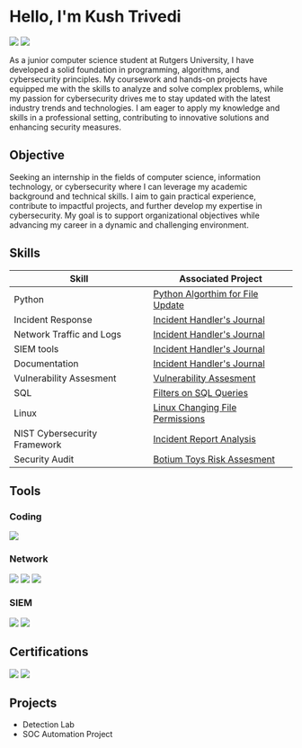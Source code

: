 # Hello, I'm Kush Trivedi
<a href="https://www.linkedin.com/in/kushtrivedi18/"><img src="https://img.shields.io/badge/-LinkedIn-0072b1?&style=for-the-badge&logo=linkedin&logoColor=white" /></a>
<img src = "https://img.shields.io/badge/Resume-red?style=for-the-badge"></a>



As a junior computer science student at Rutgers University, I have developed a solid foundation in programming, algorithms, and cybersecurity principles. My coursework and hands-on projects have equipped me with the skills to analyze and solve complex problems, while my passion for cybersecurity drives me to stay updated with the latest industry trends and technologies. I am eager to apply my knowledge and skills in a professional setting, contributing to innovative solutions and enhancing security measures.

## Objective

Seeking an internship in the fields of computer science, information technology, or cybersecurity where I can leverage my academic background and technical skills. I aim to gain practical experience, contribute to impactful projects, and further develop my expertise in cybersecurity. My goal is to support organizational objectives while advancing my career in a dynamic and challenging environment.

## Skills

| Skill                                         | Associated Project         |
|-----------------------------------------------|----------------------------|
| Python                              | <a href= "https://github.com/Kusht18/Python-File-Update-Algorithm"> Python Algorthim for File Update</a> |                                |
| Incident Response | <a href="https://github.com/Kusht18/Incident-Handlers-Journal"> Incident Handler's Journal</a> |
| Network Traffic and Logs| <a href="https://github.com/Kusht18/Incident-Handlers-Journal"> Incident Handler's Journal</a> |
| SIEM tools      | <a href="https://github.com/Kusht18/Incident-Handlers-Journal"> Incident Handler's Journal</a>|
| Documentation                                   | <a href="https://github.com/Kusht18/Incident-Handlers-Journal"> Incident Handler's Journal</a>|
| Vulnerability Assesment      | <a href= "https://github.com/Kusht18/Vulnerability-Assesment"> Vulnerability Assesment</a>|
| SQL                                              | <a href = "https://github.com/Kusht18/Filters-SQL-Queries"> Filters on SQL Queries|
| Linux                                       | <a href = "https://github.com/Kusht18/Linux-File-Permissions">Linux Changing File Permissions</a>|
| NIST Cybersecurity Framework                 |  <a href = "https://github.com/Kusht18/Incident-Report-Analysis">Incident Report Analysis</a>|
| Security Audit                               | <a href = "https://github.com/Kusht18/Botium-Toys-Risk-Assesment">Botium Toys Risk Assesment</a>|

## Tools

### Coding
<div>
  <img src="https://img.shields.io/badge/Visual_Studio_Code-0078D4?style=for-the-badge&logo=visual%20studio%20code&logoColor=white" />

</div>

### Network
<div>
    <img src="https://img.shields.io/badge/-Wireshark-1679A7?&style=for-the-badge&logo=Wireshark&logoColor=white" />
    <img src="https://img.shields.io/badge/-Suricata-EF3B2D?&style=for-the-badge&logo=Suricata&logoColor=white" />
  <img src = "https://img.shields.io/badge/TCPdump-4E2A8E?style=for-the-badge&logo=wireshark&logoColor=white" />

</div>

### SIEM
<div>
<img src= "https://img.shields.io/badge/chronicle-4285F4?&style=for-the-badge&logo=googlechronicle&logoColor=white" />
<img src="https://img.shields.io/badge/-Splunk-000000?&style=for-the-badge&logo=Splunk&logoColor=white" />
</div>

## Certifications
<div>
<img src="https://img.shields.io/badge/Coursera-%230056D2.svg?style=for-the-badge&logo=Coursera&logoColor=white" />
<img src="https://img.shields.io/badge/-Google%20Cybersecurity%20Certification-blue?style=for-the-badge&logo=google&logoColor=white" />
</div>

## Projects
- Detection Lab
- SOC Automation Project

